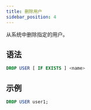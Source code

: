 ```yaml
---
title: 删除用户
sidebar_position: 4
---
```


从系统中删除指定的用户。

## 语法

```sql
DROP USER [ IF EXISTS ] <name>
```

## 示例

```sql
DROP USER user1;
```

